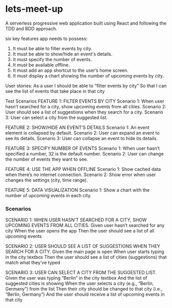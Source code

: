 # lets-meet-up
A serverless progressive web application built using React and following the TDD and BDD approach. 

six key features app needs to possess:

1. It must be able to filter events by city.
2. It must be able to show/hide an event's details.
3. It must specify the number of events.
4. It must be available offline.
5. It must add an app shortcut to the user’s home screen.
6. It must display a chart showing the number of upcoming events by city.

User stories:
  As a user
  I should be able to “filter events by city”
  So that I can see the list of events that take place in that city

Test Scenarios
FEATURE 1: FILTER EVENTS BY CITY
Scenario 1: When user hasn’t searched for a city, show upcoming events from all cities.
Scenario 2: User should see a list of suggestions when they search for a city.
Scenario 3: User can select a city from the suggested list.

FEATURE 2: SHOW/HIDE AN EVENT’S DETAILS
Scenario 1: An event element is collapsed by default.
Scenario 2: User can expand an event to see its details.
Scenario 3: User can collapse an event to hide its details.

FEATURE 3: SPECIFY NUMBER OF EVENTS
Scenario 1: When user hasn’t specified a number, 32 is the default number.
Scenario 2: User can change the number of events they want to see.

FEATURE 4: USE THE APP WHEN OFFLINE
Scenario 1: Show cached data when there’s no internet connection.
Scenario 2: Show error when user changes the settings (city, time range).

FEATURE 5: DATA VISUALIZATION
Scenario 1: Show a chart with the number of upcoming events in each city.

### Scenarios 
SCENARIO 1: WHEN USER HASN’T SEARCHED FOR A CITY, SHOW UPCOMING EVENTS FROM ALL CITIES.
Given user hasn’t searched for any city
When the user opens the app
Then the user should see a list of all upcoming events

SCENARIO 2: USER SHOULD SEE A LIST OF SUGGESTIONS WHEN THEY SEARCH FOR A CITY.
Given the main page is open
When user starts typing in the city textbox
Then the user should see a list of cities (suggestions) that match what they’ve typed

SCENARIO 3: USER CAN SELECT A CITY FROM THE SUGGESTED LIST.
Given the user was typing “Berlin” in the city textbox
And the list of suggested cities is showing
When the user selects a city (e.g., “Berlin, Germany”) from the list
Then their city should be changed to that city (i.e., “Berlin, Germany”)
And the user should receive a list of upcoming events in that city
